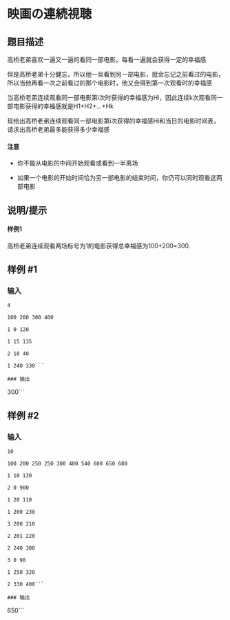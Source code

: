# 映画の連続視聴

## 题目描述

高桥老弟喜欢一遍又一遍的看同一部电影。每看一遍就会获得一定的幸福感

但是高桥老弟十分健忘，所以他一旦看到另一部电影，就会忘记之前看过的电影，所以当他再看一次之前看过的那个电影时，他又会得到第一次观看时的幸福感

当高桥老弟连续观看同一部电影第i次时获得的幸福感为Hi，因此连续k次观看同一部电影获得的幸福感就是H1+H2+…+Hk

现给出高桥老弟连续观看同一部电影第i次获得的幸福感Hi和当日的电影时间表，请求出高桥老弟最多能获得多少幸福感

#### 注意
- 你不能从电影的中间开始观看或看到一半离场
- 如果一个电影的开始时间恰为另一部电影的结束时间，你仍可以同时观看这两部电影

## 说明/提示

#### 样例1
高桥老弟连续观看两场标号为1的电影获得总幸福感为100+200=300.

## 样例 #1

### 输入

```
4
100 200 300 400
1 0 120
1 15 135
2 10 40
1 240 330```

### 输出

```
300```

## 样例 #2

### 输入

```
10
100 200 250 250 300 400 540 600 650 680
1 10 130
2 0 900
1 20 110
1 200 230
3 200 210
2 201 220
2 240 300
3 0 90
1 250 320
2 330 400```

### 输出

```
650```

